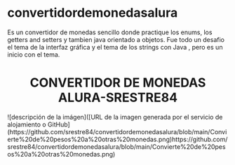 # convertidordemonedasalura
Es un convertidor de monedas sencillo donde practique los enums, los getters and setters y tambien java orientado a objetos. Fue todo un desafio el tema de la interfaz gráfica y el tema de los strings con Java , pero es un inicio con el tema.
<h1 align="center"> CONVERTIDOR DE MONEDAS ALURA-SRESTRE84</h1>
![descripción de la imágen]([URL de la imagen generada por el servicio de alojamiento o GitHub](https://github.com/srestre84/convertidordemonedasalura/blob/main/Convierte%20de%20pesos%20a%20otras%20monedas.png)https://github.com/srestre84/convertidordemonedasalura/blob/main/Convierte%20de%20pesos%20a%20otras%20monedas.png)
